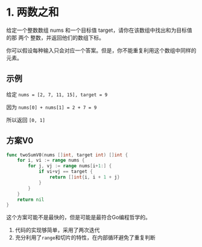 # 1. 两数之和

给定一个整数数组 nums 和一个目标值 target，请你在该数组中找出和为目标值的那 两个 整数，并返回他们的数组下标。

你可以假设每种输入只会对应一个答案。但是，你不能重复利用这个数组中同样的元素。

## 示例

给定 `nums = [2, 7, 11, 15], target = 9`

因为 `nums[0] + nums[1] = 2 + 7 = 9`

所以返回 `[0, 1]`

## 方案V0

```go
func twoSumV0(nums []int, target int) []int {
	for i, vi := range nums {
		for j, vj := range nums[i+1:] {
			if vi+vj == target {
				return []int{i, i + 1 + j}
			}
		}
	}
	return nil
}
```

这个方案可能不是最快的，但是可能是最符合Go编程哲学的。

1. 代码的实现够简单，采用了两次迭代
1. 充分利用了`range`和切片的特性，在内部循环避免了重复判断
